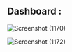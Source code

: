 ## Dashboard :
![Screenshot (1170)](https://github.com/user-attachments/assets/c0f9af7b-9221-4956-aa33-00e7f8dea09b)

![Screenshot (1172)](https://github.com/user-attachments/assets/f1ebecee-25bd-449a-860c-c846330b5d17)
